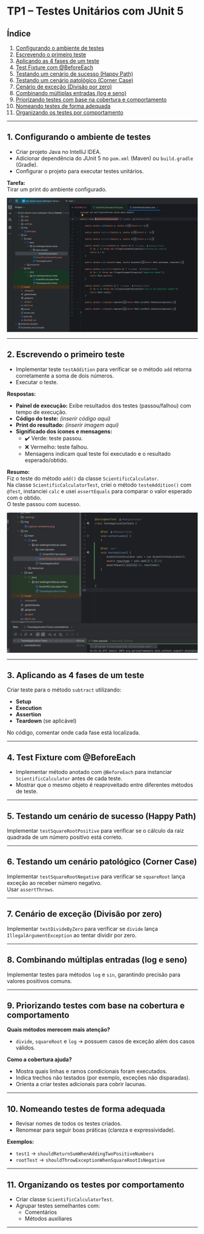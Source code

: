 # TP1 – Testes Unitários com JUnit 5

## Índice
1. [Configurando o ambiente de testes](#1-configurando-o-ambiente-de-testes)
2. [Escrevendo o primeiro teste](#2-escrevendo-o-primeiro-teste)
3. [Aplicando as 4 fases de um teste](#3-aplicando-as-4-fases-de-um-teste)
4. [Test Fixture com @BeforeEach](#4-test-fixture-com-beforeeach)
5. [Testando um cenário de sucesso (Happy Path)](#5-testando-um-cenário-de-sucesso-happy-path)
6. [Testando um cenário patológico (Corner Case)](#6-testando-um-cenário-patológico-corner-case)
7. [Cenário de exceção (Divisão por zero)](#7-cenário-de-exceção-divisão-por-zero)
8. [Combinando múltiplas entradas (log e seno)](#8-combinando-múltiplas-entradas-log-e-seno)
9. [Priorizando testes com base na cobertura e comportamento](#9-priorizando-testes-com-base-na-cobertura-e-comportamento)
10. [Nomeando testes de forma adequada](#10-nomeando-testes-de-forma-adequada)
11. [Organizando os testes por comportamento](#11-organizando-os-testes-por-comportamento)

---

## 1. Configurando o ambiente de testes
- Criar projeto Java no IntelliJ IDEA.
- Adicionar dependência do JUnit 5 no `pom.xml` (Maven) ou `build.gradle` (Gradle).
- Configurar o projeto para executar testes unitários.

**Tarefa:**  
Tirar um print do ambiente configurado.

![Print do ambiente configurado:](img/captura-ambiente.png)

---

## 2. Escrevendo o primeiro teste
- Implementar teste `testAddition` para verificar se o método `add` retorna corretamente a soma de dois números.
- Executar o teste.

**Respostas:**
- **Painel de execução:** Exibe resultados dos testes (passou/falhou) com tempo de execução.
- **Código do teste:** *(inserir código aqui)*
- **Print do resultado:** *(inserir imagem aqui)*
- **Significado dos ícones e mensagens:**
  - ✔️ Verde: teste passou.
  - ❌ Vermelho: teste falhou.
  - Mensagens indicam qual teste foi executado e o resultado esperado/obtido.

**Resumo:**  
Fiz o teste do método `add()` da classe `ScientificCalculator`.  
Na classe `ScientificCalculatorTest`, criei o método `testeAddition()` com `@Test`, instanciei `calc` e usei `assertEquals` para comparar o valor esperado com o obtido.  
O teste passou com sucesso.

![Print do ambiente configurado:](img/asser-equals.png)

---

## 3. Aplicando as 4 fases de um teste
Criar teste para o método `subtract` utilizando:
- **Setup**
- **Execution**
- **Assertion**
- **Teardown** (se aplicável)

No código, comentar onde cada fase está localizada.

---

## 4. Test Fixture com @BeforeEach
- Implementar método anotado com `@BeforeEach` para instanciar `ScientificCalculator` antes de cada teste.
- Mostrar que o mesmo objeto é reaproveitado entre diferentes métodos de teste.

---

## 5. Testando um cenário de sucesso (Happy Path)
Implementar `testSquareRootPositive` para verificar se o cálculo da raiz quadrada de um número positivo está correto.

---

## 6. Testando um cenário patológico (Corner Case)
Implementar `testSquareRootNegative` para verificar se `squareRoot` lança exceção ao receber número negativo.  
Usar `assertThrows`.

---

## 7. Cenário de exceção (Divisão por zero)
Implementar `testDivideByZero` para verificar se `divide` lança `IllegalArgumentException` ao tentar dividir por zero.

---

## 8. Combinando múltiplas entradas (log e seno)
Implementar testes para métodos `log` e `sin`, garantindo precisão para valores positivos comuns.

---

## 9. Priorizando testes com base na cobertura e comportamento
**Quais métodos merecem mais atenção?**
- `divide`, `squareRoot` e `log` → possuem casos de exceção além dos casos válidos.

**Como a cobertura ajuda?**
- Mostra quais linhas e ramos condicionais foram executados.
- Indica trechos não testados (por exemplo, exceções não disparadas).
- Orienta a criar testes adicionais para cobrir lacunas.

---

## 10. Nomeando testes de forma adequada
- Revisar nomes de todos os testes criados.
- Renomear para seguir boas práticas (clareza e expressividade).

**Exemplos:**
- `test1` → `shouldReturnSumWhenAddingTwoPositiveNumbers`
- `rootTest` → `shouldThrowExceptionWhenSquareRootIsNegative`

---

## 11. Organizando os testes por comportamento
- Criar classe `ScientificCalculatorTest`.
- Agrupar testes semelhantes com:
  - Comentários
  - Métodos auxiliares

---
